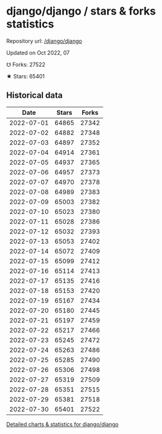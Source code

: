 # django/django / stars & forks statistics

Repository url: [/django/django](https://github.com/django/django)

Updated on Oct 2022, 07

☋ Forks: 27522

★ Stars: 65401

## Historical data
| Date | Stars | Forks |
|------|-------|-------|
| 2022-07-01 | 64865 | 27342 | 
| 2022-07-02 | 64882 | 27348 | 
| 2022-07-03 | 64897 | 27352 | 
| 2022-07-04 | 64914 | 27361 | 
| 2022-07-05 | 64937 | 27365 | 
| 2022-07-06 | 64957 | 27373 | 
| 2022-07-07 | 64970 | 27378 | 
| 2022-07-08 | 64989 | 27383 | 
| 2022-07-09 | 65003 | 27382 | 
| 2022-07-10 | 65023 | 27380 | 
| 2022-07-11 | 65028 | 27386 | 
| 2022-07-12 | 65032 | 27393 | 
| 2022-07-13 | 65053 | 27402 | 
| 2022-07-14 | 65072 | 27409 | 
| 2022-07-15 | 65099 | 27412 | 
| 2022-07-16 | 65114 | 27413 | 
| 2022-07-17 | 65135 | 27416 | 
| 2022-07-18 | 65153 | 27420 | 
| 2022-07-19 | 65167 | 27434 | 
| 2022-07-20 | 65180 | 27445 | 
| 2022-07-21 | 65197 | 27459 | 
| 2022-07-22 | 65217 | 27466 | 
| 2022-07-23 | 65245 | 27472 | 
| 2022-07-24 | 65263 | 27486 | 
| 2022-07-25 | 65285 | 27490 | 
| 2022-07-26 | 65306 | 27498 | 
| 2022-07-27 | 65319 | 27509 | 
| 2022-07-28 | 65351 | 27515 | 
| 2022-07-29 | 65381 | 27518 | 
| 2022-07-30 | 65401 | 27522 | 


[Detailed charts & statistics for django/django](https://reviewgithub.com/rep/django/django)
